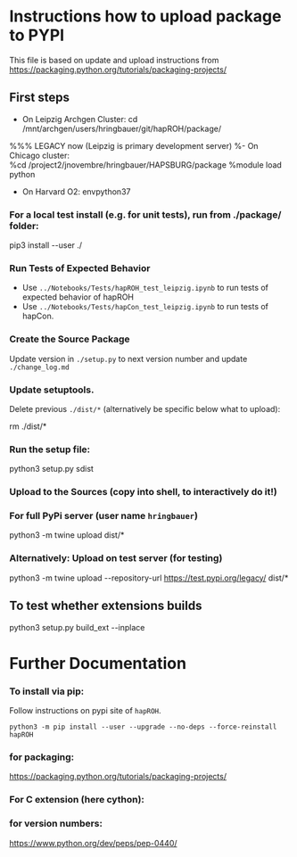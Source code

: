 # Instructions how to upload package to PYPI

This file is based on update and upload instructions from https://packaging.python.org/tutorials/packaging-projects/

## First steps

- On Leipzig Archgen Cluster:
cd /mnt/archgen/users/hringbauer/git/hapROH/package/

%%% LEGACY now (Leipzig is primary development server)
%- On Chicago cluster:  
%cd /project2/jnovembre/hringbauer/HAPSBURG/package
%module load python

- On Harvard O2:
envpython37

### For a local test install (e.g. for unit tests), run from ./package/ folder:
pip3 install --user ./


### Run Tests of Expected Behavior
- Use `../Notebooks/Tests/hapROH_test_leipzig.ipynb` to run tests of expected behavior of hapROH
- Use `../Notebooks/Tests/hapCon_test_leipzig.ipynb` to run tests of hapCon.

### Create the Source Package 
Update version in `./setup.py` to next version number and update `./change_log.md`

### Update setuptools. 
Delete previous `./dist/*` (alternatively be specific below what to upload):  

rm ./dist/*

### Run the setup file:
python3 setup.py sdist

### Upload to the Sources (copy into shell, to interactively do it!)
### For full PyPi server (user name `hringbauer`)
python3 -m twine upload dist/* 
### Alternatively: Upload on test server (for testing)
python3 -m twine upload --repository-url https://test.pypi.org/legacy/ dist/* 


## To test whether extensions builds
python3 setup.py build_ext --inplace

# Further Documentation 
### To install via pip:
Follow instructions on pypi site of `hapROH`.

`python3 -m pip install --user --upgrade --no-deps --force-reinstall hapROH`

### for packaging: 
https://packaging.python.org/tutorials/packaging-projects/

### For C extension (here cython):

### for version numbers:
https://www.python.org/dev/peps/pep-0440/
